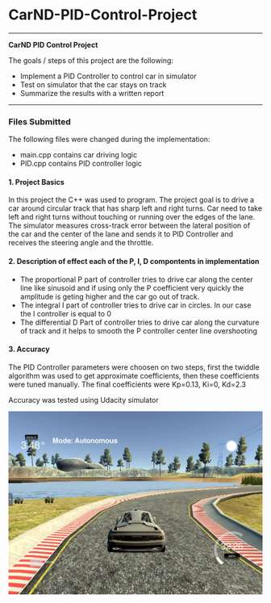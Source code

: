 # **CarND-PID-Control-Project** 

---

**CarND PID Control Project**

The goals / steps of this project are the following:
* Implement a PID Controller to control car in simulator
* Test on simulator that the car stays on track
* Summarize the results with a written report


[//]: # (Image References)

[image1]: ./image1.jpg "Driving car"

---
### Files Submitted 

The following files were changed during the implementation:
* main.cpp contains car driving logic
* PID.cpp  contains PID controller logic


#### 1. Project Basics

In this project the C++ was used to program. The project goal is to drive a car around circular track that has sharp left and right turns. Car need to take left and right turns without touching or running over the edges of the lane. 
The simulator measures cross-track error between the lateral position of the car and the center of the lane and sends it to PID Controller
and receives the steering angle and the throttle.

#### 2. Description of effect each of the  P, I, D compontents in implementation

* The proportional P part of controller tries to drive car along the center line like sinusoid and if using only the P coefficient very   quickly the amplitude is geting higher and the car go out of track.
* The integral I part of controller tries to drive car in circles. In our case the I controller is equal to 0
* The differential D Part of controller tries to drive car along the curvature of track and it helps to smooth the P controller center     line overshooting


#### 3. Accuracy

The PID Controller parameters were choosen on two steps, first the twiddle algorithm was used to get approximate coefficients,  then these coefficients were tuned manually. The final coefficients were Kp=0.13, Ki=0, Kd=2.3

Accuracy was tested using Udacity simulator

![alt text][image1]
